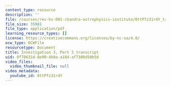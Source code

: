 ```yaml
---
content_type: resource
description: ''
file: /courses/res-hs-001-chandra-astrophysics-institute/0ttPfz31r4Y_transcript.pdf
file_size: 35981
file_type: application/pdf
learning_resource_types: []
license: https://creativecommons.org/licenses/by-nc-sa/4.0/
ocw_type: OCWFile
resourcetype: Document
title: Investigation 3, Part 3 transcript
uid: 0f78631d-8e90-4b9a-a184-af7306d50b5d
video_files:
  video_thumbnail_file: null
video_metadata:
  youtube_id: 0ttPfz31r4Y
---
```

